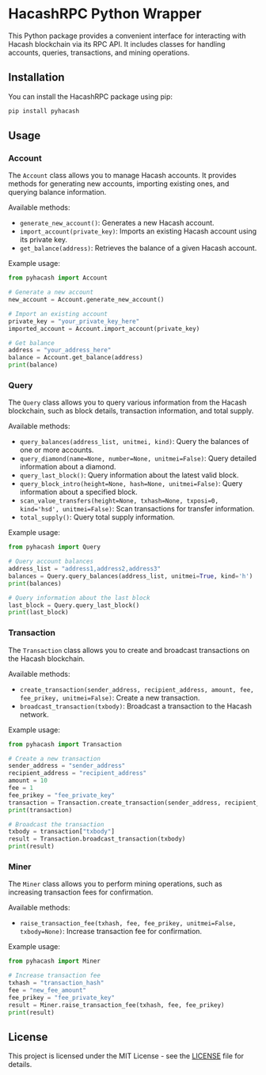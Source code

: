 # HacashRPC Python Wrapper

This Python package provides a convenient interface for interacting with Hacash blockchain via its RPC API. It includes classes for handling accounts, queries, transactions, and mining operations.

## Installation

You can install the HacashRPC package using pip:

```bash
pip install pyhacash
```

## Usage

### Account

The `Account` class allows you to manage Hacash accounts. It provides methods for generating new accounts, importing existing ones, and querying balance information.

Available methods:

- `generate_new_account()`: Generates a new Hacash account.
- `import_account(private_key)`: Imports an existing Hacash account using its private key.
- `get_balance(address)`: Retrieves the balance of a given Hacash account.

Example usage:

```python
from pyhacash import Account

# Generate a new account
new_account = Account.generate_new_account()

# Import an existing account
private_key = "your_private_key_here"
imported_account = Account.import_account(private_key)

# Get balance
address = "your_address_here"
balance = Account.get_balance(address)
print(balance)
```

### Query

The `Query` class allows you to query various information from the Hacash blockchain, such as block details, transaction information, and total supply.

Available methods:

- `query_balances(address_list, unitmei, kind)`: Query the balances of one or more accounts.
- `query_diamond(name=None, number=None, unitmei=False)`: Query detailed information about a diamond.
- `query_last_block()`: Query information about the latest valid block.
- `query_block_intro(height=None, hash=None, unitmei=False)`: Query information about a specified block.
- `scan_value_transfers(height=None, txhash=None, txposi=0, kind='hsd', unitmei=False)`: Scan transactions for transfer information.
- `total_supply()`: Query total supply information.

Example usage:

```python
from pyhacash import Query

# Query account balances
address_list = "address1,address2,address3"
balances = Query.query_balances(address_list, unitmei=True, kind='h')
print(balances)

# Query information about the last block
last_block = Query.query_last_block()
print(last_block)
```

### Transaction

The `Transaction` class allows you to create and broadcast transactions on the Hacash blockchain.

Available methods:

- `create_transaction(sender_address, recipient_address, amount, fee, fee_prikey, unitmei=False)`: Create a new transaction.
- `broadcast_transaction(txbody)`: Broadcast a transaction to the Hacash network.

Example usage:

```python
from pyhacash import Transaction

# Create a new transaction
sender_address = "sender_address"
recipient_address = "recipient_address"
amount = 10
fee = 1
fee_prikey = "fee_private_key"
transaction = Transaction.create_transaction(sender_address, recipient_address, amount, fee, fee_prikey)
print(transaction)

# Broadcast the transaction
txbody = transaction["txbody"]
result = Transaction.broadcast_transaction(txbody)
print(result)
```

### Miner

The `Miner` class allows you to perform mining operations, such as increasing transaction fees for confirmation.

Available methods:

- `raise_transaction_fee(txhash, fee, fee_prikey, unitmei=False, txbody=None)`: Increase transaction fee for confirmation.

Example usage:

```python
from pyhacash import Miner

# Increase transaction fee
txhash = "transaction_hash"
fee = "new_fee_amount"
fee_prikey = "fee_private_key"
result = Miner.raise_transaction_fee(txhash, fee, fee_prikey)
print(result)
```

## License

This project is licensed under the MIT License - see the [LICENSE](LICENSE) file for details.
```

